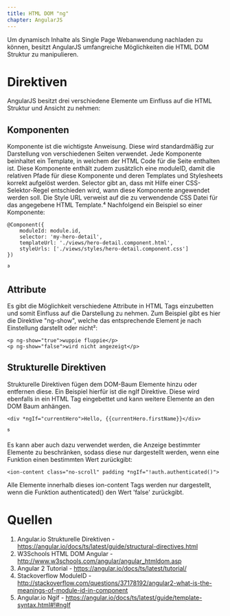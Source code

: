 ```yaml
---
title: HTML DOM "ng"
chapter: AngularJS
---
```


Um dynamisch Inhalte als Single Page Webanwendung nachladen zu können, besitzt AngularJS
umfangreiche Möglichkeiten die HTML DOM Struktur zu manipulieren.  

# Direktiven

AngularJS besitzt drei verschiedene Elemente um Einfluss auf die HTML Struktur und Ansicht 
zu nehmen:

## Komponenten

Komponente ist die wichtigste Anweisung. Diese wird standardmäßig zur Darstellung von
verschiedenen Seiten verwendet. Jede Komponente beinhaltet ein Template, in welchem der HTML
Code für die Seite enthalten ist. Diese Komponente enthält zudem zusätzlich eine moduleID, damit
die relativen Pfade für diese Komponente und deren Templates und Stylesheets korrekt aufgelöst
werden. Selector gibt an, dass mit Hilfe einer CSS-Selektor-Regel entschieden wird, wann diese Komponente
angewendet werden soll. Die Style URL verweist auf die zu verwendende CSS Datei für das
angegebene HTML Template.⁴  Nachfolgend ein Beispiel so einer Komponente:

```
@Component({
    moduleId: module.id,
    selector: 'my-hero-detail',
    templateUrl: './views/hero-detail.component.html',
    styleUrls: ['./views/styles/hero-detail.component.css']
})
```
³
## Attribute

Es gibt die Möglichkeit verschiedene Attribute in HTML Tags einzubetten und somit Einfluss auf
die Darstellung zu nehmen. Zum Beispiel gibt es hier die Direktive "ng-show", welche das
entsprechende Element je nach Einstellung darstellt oder nicht²:

```
<p ng-show="true">wuppie fluppie</p>
<p ng-show="false">wird nicht angezeigt</p>
```

## Strukturelle Direktiven

Strukturelle Direktiven fügen dem DOM-Baum Elemente hinzu oder entfernen diese. Ein Beispiel
hierfür ist die ngIf Direktive. Diese wird ebenfalls in ein HTML Tag eingebettet und kann weitere
Elemente an den DOM Baum anhängen.

```
<div *ngIf="currentHero">Hello, {{currentHero.firstName}}</div>
```
⁵

Es kann aber auch dazu verwendet werden, die Anzeige bestimmter Elemente zu beschränken, 
sodass diese nur dargestellt werden, wenn eine Funktion einen bestimmten Wert zurückgibt:

```
<ion-content class="no-scroll" padding *ngIf="!auth.authenticated()">
```
Alle Elemente innerhalb dieses ion-content Tags werden nur dargestellt, wenn die Funktion
authenticated() den Wert 'false' zurückgibt.

# Quellen

1. Angular.io Strukturelle Direktiven - https://angular.io/docs/ts/latest/guide/structural-directives.html
2. W3Schools HTML DOM Angular - http://www.w3schools.com/angular/angular_htmldom.asp
3. Angular 2 Tutorial - https://angular.io/docs/ts/latest/tutorial/
4. Stackoverflow ModuleID - http://stackoverflow.com/questions/37178192/angular2-what-is-the-meanings-of-module-id-in-component
5. Angular.io Ngif - https://angular.io/docs/ts/latest/guide/template-syntax.html#!#ngIf
